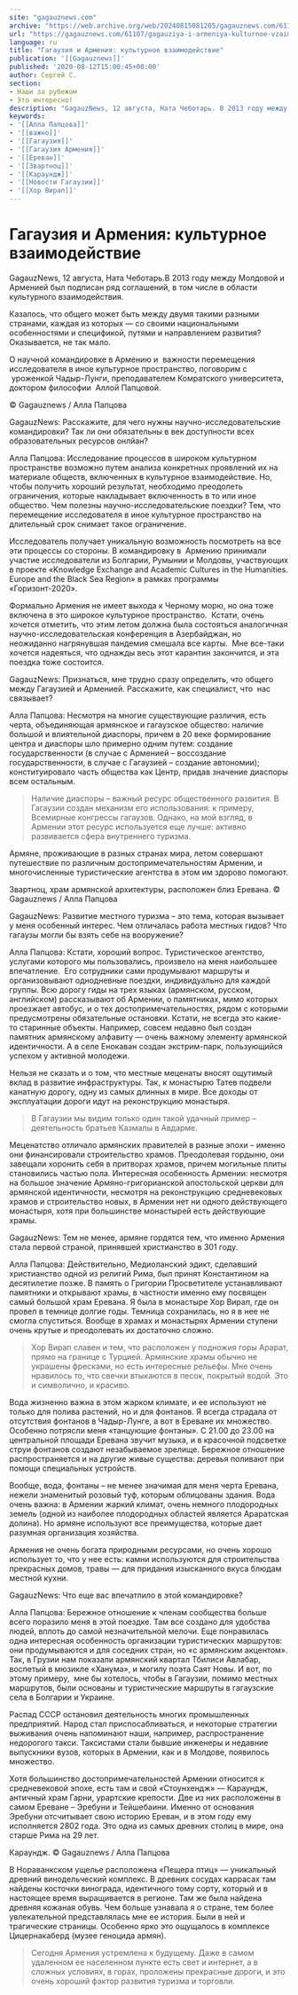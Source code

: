 ```yaml
---
site: "gagauznews.com"
archive: "https://web.archive.org/web/20240815081205/gagauznews.com/61107/gagauziya-i-armeniya-kulturnoe-vzaimodejstvie.html"
url: "https://gagauznews.com/61107/gagauziya-i-armeniya-kulturnoe-vzaimodejstvie.html"
language: ru
title: "Гагаузия и Армения: культурное взаимодействие"
publication: '[[Gagauznews]]'
published: '2020-08-12T15:00:45+00:00'
author: Сергей С.
section:
- Наши за рубежом
- Это интересно!
description: "GagauzNews, 12 августа, Ната Чеботарь. В 2013 году между Молдовой и Арменией был подписан ряд соглашений, в том числе в области культурного взаимодействия. Казалось, что общего может быть между двумя такими разными странами, каждая из которых — со своими национальными особенностями и спецификой, путями и направлением развития? Оказывается, не так мало. О научной командировке в Армению и важности перемещения исследователя в иное культурное пространство, поговорим с уроженкой Чадыр-Лунги, преподавателем Комратского университета, доктором философии Аллой Папцовой. GagauzNews: Расскажите, для чего нужны научно-исследовательские командировки? Так ли они обязательны в век доступности всех образовательных ресурсов онлйан? Алла Папцова: Исследование процессов в широком культурном […]"
keywords:
- '[[Алла Папцова]]'
- '[[важно]]'
- '[[Гагаузия]]'
- '[[Гагаузия Армения]]'
- '[[Ереван]]'
- '[[Звартноц]]'
- '[[Караундж]]'
- '[[Новости Гагаузии]]'
- '[[Хор Вирап]]'
---
```


# Гагаузия и Армения: культурное взаимодействие

GagauzNews, 12 августа, Ната Чеботарь.В 2013 году между Молдовой и Арменией был подписан ряд соглашений, в том числе в области культурного взаимодействия.

Казалось, что общего может быть между двумя такими разными странами, каждая из которых — со своими национальными особенностями и спецификой, путями и направлением развития? Оказывается, не так мало.

О научной командировке в Армению и  важности перемещения исследователя в иное культурное пространство, поговорим с  уроженкой Чадыр-Лунги, преподавателем Комратского университета, доктором философии  Аллой Папцовой.

© Gagauznews / Алла Папцова

GagauzNews: Расскажите, для чего нужны научно-исследовательские командировки? Так ли они обязательны в век доступности всех образовательных ресурсов онлйан?

Алла Папцова: Исследование процессов в широком культурном пространстве возможно путем анализа конкретных проявлений их на материале обществ, включенных в культурное взаимодействие. Но, чтобы получить хороший результат, необходимо преодолеть ограничения, которые накладывает включенность в то или иное общество. Чем полезны научно-исследовательские поездки? Тем, что перемещение исследователя в иное культурное пространство на длительный срок снимает такое ограничение.

Исследователь получает уникальную возможность посмотреть на все эти процессы со стороны. В командировку в  Армению принимали участие исследователи из Болгарии, Румынии и Молдовы, участвующих в проекте «Knowledge Exchange and Academic Сultures in the Humanities. Europe and the Black Sea Region» в рамках программы «Горизонт-2020».

Формально Армения не имеет выхода к Черному морю, но она тоже включена в это широкое культурное пространство.  Кстати, очень хочется отметить, что этим летом должна была состояться аналогичная научно-исследовательская конференция в Азербайджан, но неожиданно нагрянувшая пандемия смешала все карты.  Мне все-таки хочется надеяться, что однажды весь этот карантин закончится, и эта поездка тоже состоится.

GagauzNews: Признаться, мне трудно сразу определить, что общего между Гагаузией и Арменией. Расскажите, как специалист, что  нас связывает?

Алла Папцова: Несмотря на многие существующие различия, есть черта, объединяющая армянское и гагаузское общество: наличие большой и влиятельной диаспоры, причем в 20 веке формирование центра и диаспоры шло примерно одним путем: создание государственности (в случае с Арменией – воссоздание государственности, в случае с Гагаузией – создание автономии); конституировало часть общества как Центр, придав значение диаспоры всем остальным.

> Наличие диаспоры – важный ресурс общественного развития. В Гагаузии создан механизм его использования: к примеру, Всемирные конгрессы гагаузов. Однако, на мой взгляд, в Армении этот ресурс используется еще лучше: активно развивается сфера внутреннего туризма.

Армяне, проживающие в разных странах мира, летом совершают путешествие по различным достопримечательностям Армении, и многочисленные туристические агентства в этом им здорово помогают.

Звартноц, храм армянской архитектуры, расположен близ Еревана. © Gagauznews / Алла Папцова

GagauzNews: Развитие местного туризма – это тема, которая вызывает у меня особенный интерес. Чем отличалась работа местных гидов? Что гагаузы могли бы взять себе на вооружение?

Алла Папцова: Кстати, хороший вопрос. Туристическое агентство, услугами которого мы пользовались, произвело на меня наибольшее впечатление.  Его сотрудники сами продумывают маршруты и организовывают однодневные поездки, индивидуально для каждой группы. Всю дорогу гиды на трех языках (армянском, русском, английском) рассказывают об Армении, о памятниках, мимо которых проезжает автобус, и о тех достопримечательностях, рядом с которыми предусмотрены обязательные остановки. Кстати, не всегда это какие-то старинные объекты. Например, совсем недавно был создан памятник армянскому алфавиту — очень важному элементу армянской идентичности. А в селе Енокаван создан экстрим-парк, пользующийся успехом у активной молодежи.

Нельзя не сказать и о том, что местные меценаты вносят ощутимый вклад в развитие инфраструктуры. Так, к монастырю Татев подвели канатную дорогу, одну из самых длинных в мире. Все доходы от эксплуатации дороги идут на реконструкцию монастыря.

> В Гагаузии мы видим только один такой удачный пример – деятельность братьев Казмалы в Авдарме.

Меценатство отличало армянских правителей в разные эпохи – именно они финансировали строительство храмов. Преодолевая гордыню, они завещали хоронить себя в притворах храмов, причем могильные плиты становились частью пола. Интересная особенность Армении: несмотря на большое значение Армяно-григорианской апостольской церкви для армянской идентичности, несмотря на реконструкцию средневековых храмов и строительство новых, в Армении нет ни одного действующего монастыря, хотя при большинстве монастырей есть действующие храмы.

GagauzNews: Тем не менее, армяне гордятся тем, что именно Армения стала первой страной, принявшей христианство в 301 году.

Алла Папцова: Действительно, Медиоланский эдикт, сделавший христианство одной из религий Рима, был принят Константином на десятилетие позже. В память о Григории Просветителе устанавливают памятники и открывают храмы, в частности именно ему посвящен самый большой храм Еревана. Я была в монастыре Хор Вирап, где он провел в темнице долгие годы. Темница сохранилась, но я в нее не смогла спуститься. Вообще в храмах и монастырях Армении ступени очень крутые и преодолевать их достаточно сложно.

> Хор Вирап славен и тем, что расположен у подножия горы Арарат, прямо на границе с Турцией. Армянские храмы обычно не украшены фресками, но есть интересные рельефы. Мне очень нравилось то, что свечки втыкаются в песок, покрытый водой. Это и символично, и красиво.

Вода жизненно важна в этом жарком климате, и ее используют не только для полива растений, но и для фонтанов. Я всегда страдала от отсутствия фонтанов в Чадыр-Лунге, а вот в Ереване их множество. Особенно потрясли меня «танцующие фонтаны». С 21.00 до 23.00 на центральной площади Еревана звучит музыка, и в красочной подсветке струи фонтанов создают незабываемое зрелище. Бережное отношение распространяется и на другие живые существа: деревья поливают при помощи специальных устройств.

Вообще, вода, фонтаны – не менее значимая для меня черта Еревана, нежели знаменитый розовый туф, которым облицованы здания. Вода очень важна: в Армении жаркий климат, очень немного плодородных земель (одной из наиболее плодородных областей является Араратская долина). Но армяне используют все преимущества, которые дает разумная организация хозяйства.

Армения не очень богата природными ресурсами, но очень хорошо использует то, что у нее есть: камни используются для строительства прекрасных домов, травы — для придания изысканного вкуса блюдам местной кухни.

GagauzNews: Что еще вас впечатлило в этой командировке?

Алла Папцова: Бережное отношение к членам сообщества больше всего поразило меня в этой поездке. Там все создано для удобства людей, вплоть до самой незначительной мелочи. Еще понравилась одна интересная особенность организации туристических маршрутов: они продумываются и для соседних стран, но «с армянским акцентом». Так, в Грузии нам показали армянский квартал Тбилиси Авлабар, воспетый в мюзикле «Ханума», и могилу поэта Саят Новы. И вот, по этому примеру,  мне бы хотелось, чтобы в Гагаузии, помимо местных маршрутов, были основаны и туристические маршруты в гагаузские села в Болгарии и Украине.

Распад СССР остановил деятельность многих промышленных предприятий. Народ стал приспосабливаться, и некоторые стратегии выживания очень напоминают наши, например, распространение недорогого такси. Таксистами стали бывшие инженеры и недавние выпускники вузов, которых в Армении, как и в Молдове, появилось множество.

Хотя большинство достопримечательностей Армении относится к средневековой эпохе, есть там и свой «Стоунхендж» — Караундж, античный храм Гарни, урартские крепости. Две из них расположены в самом Ереване – Эребуни и Тейшебаини. Именно от основания Эребуни отсчитывает свою историю Ереван, и в этом году ему исполняется 2802 года. Это одна из самых древних столиц в мире, она старше Рима на 29 лет.

Караундж. © Gagauznews / Алла Папцова

В Нораванкском ущелье расположена «Пещера птиц» — уникальный древний винодельческий комплекс. В древних сосудах каррасах там найдены косточки винограда, идентичного тому сорту, который и в настоящее время выращивается в регионе. Там же была найдена древняя кожаная обувь. Чем больше узнавала я о стране, тем более увлекательной представлялась мне ее история. Были в ней и трагические страницы. Особенно ярко это ощущалось в комплексе Цицернакаберд (музее геноцида армян).

> Сегодня Армения устремлена к будущему. Даже в самом удаленном ее населенном пункте есть свет и интернет, а в сложных условиях, в горах, проложены прекрасные дороги, и это очень хороший фактор развития туризма и торговли.